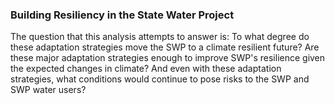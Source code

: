 ### Building Resiliency in the State Water Project

The question that this analysis attempts to answer is: To what degree do these adaptation strategies move the SWP to a climate resilient future? Are these major adaptation strategies enough to improve SWP's resilience given the expected changes in climate? And even with these adaptation strategies, what conditions would continue to pose risks to the SWP and SWP water users?
